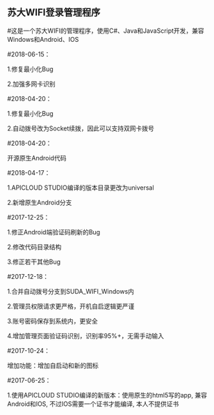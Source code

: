 ## 苏大WIFI登录管理程序
#这是一个苏大WIFI的管理程序，使用C#、Java和JavaScript开发，兼容Windows和Android、IOS

#2018-06-15：

1.修复最小化Bug

2.加强多网卡识别

#2018-04-20：

1.修复最小化Bug

2.自动拨号改为Socket续拨，因此可以支持双网卡拨号

#2018-04-20：

开源原生Android代码

#2018-04-17：

1.APICLOUD STUDIO编译的版本目录更改为universal

2.新增原生Android分支

#2017-12-25：

1.修正Android端验证码刷新的Bug

2.修改代码目录结构

3.修正若干其他Bug

#2017-12-18：

1.合并自动拨号分支到SUDA_WIFI_Windows内

2.管理员权限请求更严格，开机自启逻辑更严谨

3.账号密码保存到系统内，更安全

4.增加管理页面验证码识别，识别率95%+，无需手动输入

#2017-10-24：

增加功能：增加自启动和新的图标

#2017-06-25：

1.使用APICLOUD STUDIO编译的新版本：使用原生的html5写的app, 兼容Android和IOS, 不过IOS需要一个证书才能编译, 本人不提供证书